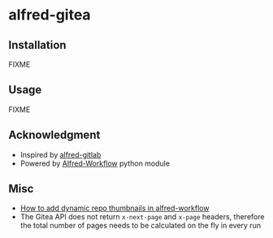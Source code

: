 # alfred-gitea

## Installation

FIXME

## Usage

FIXME

## Acknowledgment

- Inspired by [alfred-gitlab](https://github.com/lukewaite/alfred-gitlab)
- Powered by [Alfred-Workflow](https://www.deanishe.net/alfred-workflow/index.html) python module

## Misc

- [How to add dynamic repo thumbnails in alfred-workflow](https://github.com/deanishe/alfred-workflow/issues/106#issuecomment-737505965)
- The Gitea API does not return `x-next-page` and `x-page` headers, therefore the total number of pages needs to be calculated on the fly in every run
